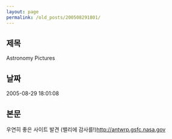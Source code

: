 ```yaml
---
layout: page
permalink: /old_posts/200508291801/
---
```


## 제목
Astronomy Pictures

## 날짜
2005-08-29 18:01:08

## 본문
우연히 좋은 사이트 발견 (밸리에 감사를!)http://antwrp.gsfc.nasa.gov